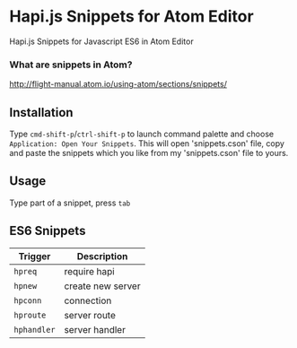 # Hapi.js Snippets for Atom Editor
Hapi.js Snippets for Javascript ES6 in Atom Editor
### What are snippets in Atom?
http://flight-manual.atom.io/using-atom/sections/snippets/

## Installation
Type `cmd-shift-p`/`ctrl-shift-p` to launch command palette and choose `Application: Open Your Snippets`.
This will open 'snippets.cson' file, copy and paste the snippets which you like from my 'snippets.cson' file to yours.

## Usage
Type part of a snippet, press  `tab`

## ES6 Snippets
| Trigger                    | Description |
| -------                    | ----------- |
| `hpreq`                    | require hapi |
| `hpnew`                    | create new server |
| `hpconn`                   | connection |
| `hproute`                  | server route |
| `hphandler`                | server handler |
